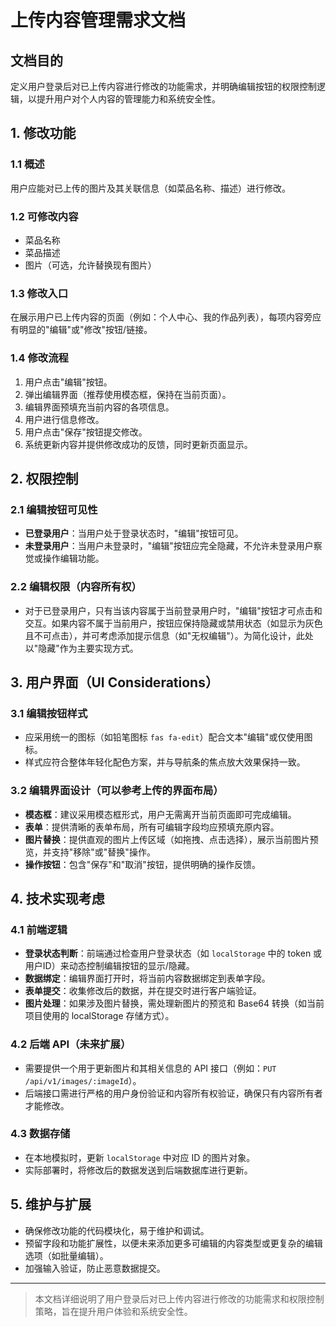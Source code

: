 # 上传内容管理需求文档

## 文档目的
定义用户登录后对已上传内容进行修改的功能需求，并明确编辑按钮的权限控制逻辑，以提升用户对个人内容的管理能力和系统安全性。

## 1. 修改功能
### 1.1 概述
用户应能对已上传的图片及其关联信息（如菜品名称、描述）进行修改。

### 1.2 可修改内容
- 菜品名称
- 菜品描述
- 图片（可选，允许替换现有图片）

### 1.3 修改入口
在展示用户已上传内容的页面（例如：个人中心、我的作品列表），每项内容旁应有明显的"编辑"或"修改"按钮/链接。

### 1.4 修改流程
1.  用户点击"编辑"按钮。
2.  弹出编辑界面（推荐使用模态框，保持在当前页面）。
3.  编辑界面预填充当前内容的各项信息。
4.  用户进行信息修改。
5.  用户点击"保存"按钮提交修改。
6.  系统更新内容并提供修改成功的反馈，同时更新页面显示。

## 2. 权限控制
### 2.1 编辑按钮可见性
-   **已登录用户**：当用户处于登录状态时，"编辑"按钮可见。
-   **未登录用户**：当用户未登录时，"编辑"按钮应完全隐藏，不允许未登录用户察觉或操作编辑功能。

### 2.2 编辑权限（内容所有权）
-   对于已登录用户，只有当该内容属于当前登录用户时，"编辑"按钮才可点击和交互。如果内容不属于当前用户，按钮应保持隐藏或禁用状态（如显示为灰色且不可点击），并可考虑添加提示信息（如"无权编辑"）。为简化设计，此处以"隐藏"作为主要实现方式。

## 3. 用户界面（UI Considerations）
### 3.1 编辑按钮样式
-   应采用统一的图标（如铅笔图标 `fas fa-edit`）配合文本"编辑"或仅使用图标。
-   样式应符合整体年轻化配色方案，并与导航条的焦点放大效果保持一致。

### 3.2 编辑界面设计（可以参考上传的界面布局）
-   **模态框**：建议采用模态框形式，用户无需离开当前页面即可完成编辑。
-   **表单**：提供清晰的表单布局，所有可编辑字段均应预填充原内容。
-   **图片替换**：提供直观的图片上传区域（如拖拽、点击选择），展示当前图片预览，并支持"移除"或"替换"操作。
-   **操作按钮**：包含"保存"和"取消"按钮，提供明确的操作反馈。

## 4. 技术实现考虑
### 4.1 前端逻辑
-   **登录状态判断**：前端通过检查用户登录状态（如 `localStorage` 中的 token 或用户ID）来动态控制编辑按钮的显示/隐藏。
-   **数据绑定**：编辑界面打开时，将当前内容数据绑定到表单字段。
-   **表单提交**：收集修改后的数据，并在提交时进行客户端验证。
-   **图片处理**：如果涉及图片替换，需处理新图片的预览和 Base64 转换（如当前项目使用的 localStorage 存储方式）。

### 4.2 后端 API（未来扩展）
-   需要提供一个用于更新图片和其相关信息的 API 接口（例如：`PUT /api/v1/images/:imageId`）。
-   后端接口需进行严格的用户身份验证和内容所有权验证，确保只有内容所有者才能修改。

### 4.3 数据存储
-   在本地模拟时，更新 `localStorage` 中对应 ID 的图片对象。
-   实际部署时，将修改后的数据发送到后端数据库进行更新。

## 5. 维护与扩展
-   确保修改功能的代码模块化，易于维护和调试。
-   预留字段和功能扩展性，以便未来添加更多可编辑的内容类型或更复杂的编辑选项（如批量编辑）。
-   加强输入验证，防止恶意数据提交。

---

> 本文档详细说明了用户登录后对已上传内容进行修改的功能需求和权限控制策略，旨在提升用户体验和系统安全性。 